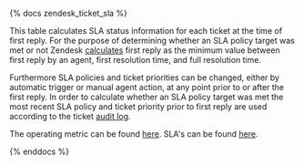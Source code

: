 {% docs zendesk_ticket_sla %}

This table calculates SLA status information for each ticket at the time of first reply. For the purpose of determining whether an SLA policy target was met or not Zendesk [calculates](https://support.zendesk.com/hc/en-us/articles/205951808-Understanding-first-reply-time-Professional-and-Enterprise-#topic_hxr_pqd_1hb) first reply as the minimum value between first reply by an agent, first resolution time, and full resolution time.

Furthermore SLA policies and ticket priorities can be changed, either by automatic trigger or manual agent action, at any point prior to or after the first reply. In order to calculate whether an SLA policy target was met the most recent SLA policy and ticket priority prior to first reply are used according to the ticket [audit log](https://www.stitchdata.com/docs/integrations/saas/zendesk#ticket-audits).

The operating metric can be found [here](https://about.gitlab.com/handbook/finance/operating-metrics/#service-level-agreement-sla). SLA's can be found [here](https://about.gitlab.com/support/).

{% enddocs %}
